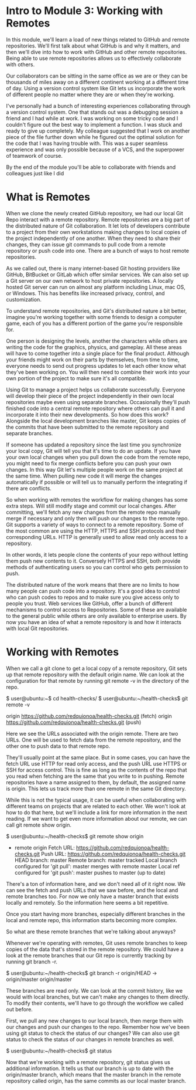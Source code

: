 # Intro to Module 3: Working with Remotes

 In this module, we'll learn a load of new things related to GitHub and remote repositories. We'll first talk about what GitHub is and why it matters, and 
 then we'll dive into how to work with GitHub and other remote repositories. Being able to use remote repositories allows us to effectively collaborate with others. 
 
 Our collaborators can be sitting in the same office as we are or they can be thousands of miles away on a different continent working at a different time of day. 
 Using a version control system like Git lets us incorporate the work of different people no matter where they are or when they're working. 
 
 I've personally had a bunch of interesting experiences collaborating through a version control system. One that stands out was a debugging session a friend and 
 I had while at work. I was working on some tricky code and I couldn't figure out the best way to implement a function. I was stuck and ready to give up completely. 
 My colleague suggested that I work on another piece of the file further down while he figured out the optimal solution for the code that I was having trouble with. 
 This was a super seamless experience and was only possible because of a VCS, and the superpower of teamwork of course. 
 
 By the end of the module you'll be able to collaborate with friends and colleagues just like I did


# What is Remotes

When we clone the newly created GitHub repository, we had our local Git Repo interact with a remote repository. 
Remote repositories are a big part of the distributed nature of Git collaboration. It let lots of developers contribute to a project from their own workstations making changes to local copies of the project independently of one another. When they need to share their changes, they can issue git commands to pull code from a remote repository or push code into one. There are a bunch of ways to host remote repositories.

As we called out, there is many internet-based Git hosting providers like GitHub, BitBucket or GitLab which offer similar services. We can also set up a Git server on our own network to host private repositories. A locally hosted Git server can run on almost any platform including Linux, mac OS, or Windows. This has benefits like increased privacy, control, and customization. 

To understand remote repositories, and Git's distributed nature a bit better, imagine you're working together with some friends to design a computer game, each of you has a different portion of the game you're responsible for. 

One person is designing the levels, another the characters while others are writing the code for the graphics, physics, and gameplay. All these areas will have to come together into a single place for the final product. Although your friends might work on their parts by themselves, from time to time, everyone needs to send out progress updates to let each other know what they've been working on. You will then need to combine their work into your own portion of the project to make sure it's all compatible. 

Using Git to manage a project helps us collaborate successfully. Everyone will develop their piece of the project independently in their own local repositories maybe even using separate branches. Occasionally they'll push finished code into a central remote repository where others can pull it and incorporate it into their new developments. So how does this work? Alongside the local development branches like master, Git keeps copies of the commits that have been submitted to the remote repository and separate branches. 

If someone has updated a repository since the last time you synchronize your local copy, Git will tell you that it's time to do an update. If you have your own local changes when you pull down the code from the remote repo, you might need to fix merge conflicts before you can push your own changes. In this way Git let's multiple people work on the same project at the same time. When pulling new code it will merge the changes automatically if possible or will tell us to manually perform the integrating if there are conflicts. 

So when working with remotes the workflow for making changes has some extra steps. Will still modify stage and commit our local changes. After committing, we'll fetch any new changes from the remote repo manually merge if necessary and only then will push our changes to the remote repo. Git supports a variety of ways to connect to a remote repository. Some of the most common are using the HTTP, HTTPS and SSH protocols and their corresponding URLs. HTTP is generally used to allow read only access to a repository. 

In other words, it lets people clone the contents of your repo without letting them push new contents to it. Conversely HTTPS and SSH, both provide methods of authenticating users so you can control who gets permission to push. 

The distributed nature of the work means that there are no limits to how many people can push code into a repository. It's a good idea to control who can push codes to repos and to make sure you give access only to people you trust. Web services like GitHub, offer a bunch of different mechanisms to control access to Repositories. Some of these are available to the general public while others are only available to enterprise users. By now you have an idea of what a remote repository is and how it interacts with local Git repositories.



# Working with Remotes

When we call a git clone to get a local copy of a remote repository, Git sets up that remote repository with the default origin name. We can look at the configuration for that remote by running git remote -v in the directory of the repo.

$ user@ubuntu:~$ cd health-checks/
$ user@ubuntu:~/health-checks$ git remote -v

origin https://github.com/redquionoa/health-checks.git (fetch)
origin https://github.com/redquionoa/health-checks.git (push)

Here we see the URLs associated with the origin remote. There are two URLs. One will be used to fetch data from the remote repository, and the other one to push data to that remote repo.

They'll usually point at the same place. But in some cases, you can have the fetch URL use HTTP for read only access, and the push URL use HTTPS or SSH for access control. This is fine as long as the contents of the repo that you read when fetching are the same that you write to in pushing. Remote repositories have a name assigned to them, by default, the assigned name is origin. This lets us track more than one remote in the same Git directory.

While this is not the typical usage, it can be useful when collaborating with different teams on projects that are related to each other. We won't look at how to do that here, but we'll include a link for more information in the next reading. If we want to get even more information about our remote, we can call git remote show origin.

$ user@ubuntu:~/health-checks$ git remote show origin
* remote origin
Fetch URL: https://github.com/redquionoa/health-checks.git 
Push URL: https://github.com/redquionoa/health-checks.git 
HEAD branch: master
Remote branch: master tracked
Local branch configured for 'git pull': master merges with remote master
Local ref configured for 'git push': master pushes to master (up to date)


There's a ton of information here, and we don't need all of it right now. We can see the fetch and push URLs that we saw before, and the local and remote branches too.
For now we only have a master branch that exists locally and remotely. So the information here seems a bit repetitive.

Once you start having more branches, especially different branches in the local and remote repo, this information starts becoming more complex.

So what are these remote branches that we're talking about anyways?

Whenever we're operating with remotes, Git uses remote branches to keep copies of the data that's stored in the remote repository. We could have a look at the remote branches that our Git repo is currently tracking by running git branch -r.

$ user@ubuntu:~/health-checks$ git branch -r
origin/HEAD -> origin/master
origin/master

These branches are read only. We can look at the commit history, like we would with local branches, but we can't make any changes to them directly. To modify their contents, we'll have to go through the workflow we called out before.

First, we pull any new changes to our local branch, then merge them with our changes and push our changes to the repo. Remember how we've been using git status to check the status of our changes? We can also use git status to check the status of our changes in remote branches as well.

$ user@ubuntu:~/health-checks$ git status

Now that we're working with a remote repository, git status gives us additional information. It tells us that our branch is up to date with the origin/master branch, which means that the master branch in the remote repository called origin, has the same commits as our local master branch.
